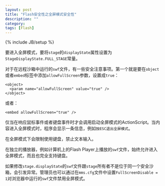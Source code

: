 ```yaml
---
layout: post
title: "Flash安全性之全屏模式安全性"
description: ""
category: 
tags: [Flash]
---
```

{% include JB/setup %}

要进入全屏模式，要将`stage`的`displayState`属性设置为`StageDisplayState.FULL_STAGE`常量。

对于在远程沙箱中运行的`swf`文件，有一些安全注意事项。第一个就是要在`object`或者`embed`标签中添加`allowFullScreen`参数，设置成`true`：

    <object>
      <param name="allowFullScreen" value="true" />
    </object>

或者：

    <embed allowFullScreen="true" />

仅当在响应鼠标事件或者键盘事件时才会调用启动全屏模式的ActionScript。当内容进入全屏模式时，程序会显示一条信息，例如`按ESC退出全屏模式`。

在全屏模式下会限制使用键盘，禁止文本输入。

在独立的播放器，例如计算机上的Flash Player上播放的`swf`文件，始终允许进入全屏模式，而且也完全支持键盘。

如果修改`stage.displayState`的`swf`文件跟`stage`所有者不是位于同一个安全沙箱，会引发异常。管理员也可以通过在`mms.cfg`文件中设置`FullScreenDisable = 1`对浏览器中运行的`swf`文件禁用全屏模式。
